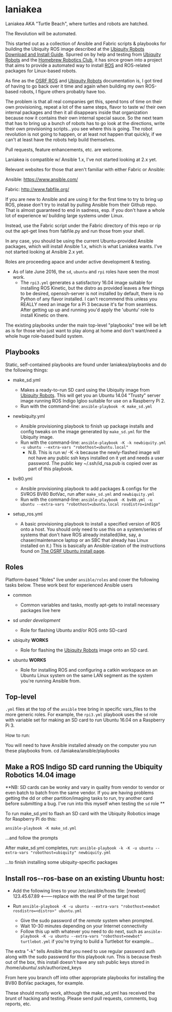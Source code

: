 # laniakea

Laniakea AKA "Turtle Beach", where turtles and robots are hatched.

The Revolution will be automated. 

This started out as a collection of Ansible and Fabric scripts & playbooks for building the 
Ubiquity ROS image described at the [Ubiquity Robots Download and Install Guide](https://github.com/UbiquityRobotics/ubiquity_main/blob/master/Doc_Downloading_and_Installing_the_Ubiquity_Ubuntu_ROS_Kernel_Image.md). Spurred on by help and testing from [Ubiquity Robots](http://ubiquityrobotics) and the [Homebrew Robotics Club](http://hbrobotics.org), it has since grown into a project that aims to provide a automated way to install [ROS](http://www.ros.org) and ROS-related packages for Linux-based robots. 

As fine as the [OSRF ROS](http://www.ros.org/install/) and [Ubiquity Robots](http://ubiquityrobotics) documentation is, I got tired of having to go back over it time and again when building my own ROS-based robots, I figure others probably have too. 

The problem is that all real companies get this, spend tons of time on their own provisioning, repeat a lot of the same steps, flavor to taste w/ their own internal packages and then it all disappears inside that organization because now it contains their own internal special sauce.  So the next team that has to bring up a bunch of robots has to go look at the directions, write their own provisioning scripts...you see where this is going. The robot revolution is not going to happen, or at least not happen that quickly, if we can't at least have the robots help build themselves. 

Pull requests, feature enhancements, etc. are welcome. 

Laniakea is compatible w/ Ansible 1.x, I've not started looking at 2.x yet. 

Relevant websites for those that aren't familiar with either Fabric or Ansible:

Ansible: 
https://www.ansible.com/

Fabric:
http://www.fabfile.org/

If you are new to Ansible and are using it for the first time to try to bring up ROS, please don't try to install by pulling Ansible from their Github repo. That is almost guaranteed to end in sadness, esp. if you don't have a whole lot of experience w/ building large systems under Linux. 
 
Instead, use the Fabric script under the Fabric directory of this repo or rip out the apt-get lines from fabfile.py and run those from your shell. 

In any case, you should be using the current Ubuntu-provided Ansible packages, which will install Ansible 1.x, which is what Laniakea wants. I've not started looking at Ansible 2.x yet.  

Roles are proceeding apace and under active development & testing. 
* As of late June 2016, the `sd`, `ubuntu` and `rpi` roles have seen the most work.  
   * The `rpi3.yml` generates a satisfactory 16.04 image suitable for installing ROS Kinetic, but the distro as provided leaves a few things to be desired,
     openssh-server is not installed by default, there is no Python of any flavor installed. I can't recommend this unless you REALLY need an image for a Pi 3 because it's far from seamless. After getting up up and running you'd apply the 'ubuntu' role to install Kinetic on there. 

The existing playbooks under the main top-level "playbooks" tree will be left as is for those who just want to play along at home and don't want/need a whole huge role-based build system. 

## Playbooks

Static, self-contained playbooks are found under laniakea/playbooks and do the following things:

* make_sd.yml
   * Makes a ready-to-run SD card using the Ubiquity image from [Ubiquity Robots](http://ubiquityrobotics). This will get you an Ubuntu 14.04 "Trusty" server image running ROS Indigo Igloo suitable for use on a Raspberry Pi 2. 
   * Run with the command-line: ``ansible-playbook -K make_sd.yml``
* newbiquity.yml
   *  Ansible provisioning playbook to finish up package installs and config tweaks on the image generated by ``make_sd.yml`` for the Ubiquity image.
   * Run with the command-line: ``ansible-playbook -K -k newbiquity.yml -u ubuntu --extra-vars "robothost=ubuntu.local"``
      * N.B. This is run w/ -K -k because the newly-flashed image will not have any public ssh keys installed on it yet and needs a user password. The public key ~/.ssh/id_rsa.pub is copied over as part of this playbook. 

* bv80.yml
   * Ansible provisioning playbook to add packages & configs for the SVROS BV80 BotVac, run after ``make_sd.yml`` and ``newbiquity.yml``
   * Run with the command-line: ``ansible-playbook -K bv80.yml -u ubuntu --extra-vars "robothost=ubuntu.local rosdistro=indigo"``

* setup_ros.yml 
   * A basic provisioning playbook to install a specified version of ROS onto a host.  You should only need to use this on a system/series of systems that don't have ROS already installed(like, say, a chaser/maintenance laptop or an SBC that already has Linux installed on it.) This is basically an Ansible-ization of the instructions found on [The OSRF Ubuntu install page](http://wiki.ros.org/indigo/Installation/Ubuntu). 


## Roles

Platform-based "Roles" live under `ansible/roles` and cover the following tasks below. 
These work best for experienced Ansible users

* common
   * Common variables and tasks, mostly apt-gets to install necessary packages live here

* sd  _under development_
   * Role for flashing Ubuntu and/or ROS onto SD-card

* ubiquity **WORKS**
   * Role for flashing the [Ubiquity Robots](http://ubiquityrobotics) image onto an SD card.

* ubuntu **WORKS**
   * Role for installing ROS and configuring a catkin workspace on an Ubuntu Linux system on the same LAN segment as the system you're running Ansible from. 

## Top-level 

`.yml` files at the top of the `ansible` tree bring in specific vars_files to the more generic roles. For example, the `rpi3.yml` playbook uses the `sd` role with variable set for making an SD card to run Ubuntu 16.04 on a Raspberry Pi 3. 

How to run:

You will need to have Ansible installed already on the computer you run these playbooks from.
cd <YOUR LOCAL GIT REPO>/laniakea/ansible/playbooks

## Make a ROS Indigo SD card running the Ubiquity Robotics 14.04 image

**NB: SD cards can be wonky and vary in quality from vendor to vendor or even batch to batch from the same vendor. If you are having problems getting the dd or other partition/imaging tasks to run, try another card before submitting a bug. I've run into this myself when testing the `sd` role **

To run make_sd.yml to flash an SD card with the Ubiquity Robotics image for Raspberry Pi do this:

`ansible-playbook -K make_sd.yml`  

...and follow the prompts

After make_sd.yml completes, run:
`ansible-playbook -k -K -u ubuntu --extra-vars "robothost=ubiquity" newbiquity.yml` 

...to finish installing some ubiquity-specific packages

## Install ros-<distro>-ros-base on an existing Ubuntu host:

* Add the following lines to your /etc/ansible/hosts file:
[newbot]
123.45.67.89 <---replace with the real IP of the target host

* Run `ansible-playbook -K -u ubuntu --extra-vars "robothost=newbot rosdistro=<distro>" ubuntu.yml`
  * Give the sudo password of the *remote* system when prompted. 
  * Wait 10-30 minutes depending on your Internet connectivity
  * Follow this up with whatever you need to do next, such as `ansible-playbook -K -u ubuntu --extra-vars "robothost=newbot" turtlebot.yml` if you're trying to build a Turtlebot for example...

The extra "-k" tells Ansible that you need to use regular password auth along with the sudo password for this playbook run. This is because fresh out of the box, this install doesn't have any ssh public keys stored in /home/ubuntu/.ssh/authorized_keys 

From here you branch off into other appropriate playbooks for installing the BV80 BotVac packages, for example.

These should mostly work, although the make_sd.yml has received the brunt of hacking and testing. Please send pull requests, comments, bug reports, etc. 
